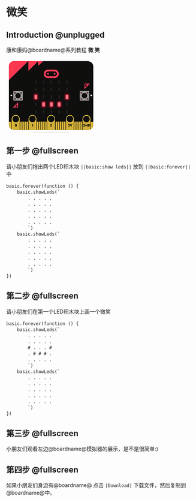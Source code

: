 # 微笑

## Introduction @unplugged

康和康妈@boardname@系列教程 **微 笑**

![微笑](https://github.com/ihuanglei/pxt-ylwl-tutorials/blob/master/assets/smile.gif?raw=true)

## 第一步 @fullscreen

请小朋友们拖出两个LED积木块 ``||basic:show leds||`` 放到 ``||basic:forever||`` 中

```blocks
basic.forever(function () {
    basic.showLeds(`
        . . . . .
        . . . . .
        . . . . .
        . . . . .
        . . . . .
        `)
    basic.showLeds(`
        . . . . .
        . . . . .
        . . . . .
        . . . . .
        . . . . .
        `)
})
```

## 第二步 @fullscreen

请小朋友们在第一个LED积木块上画一个微笑

```blocks
basic.forever(function () {
    basic.showLeds(`
        . . . . .
        . . . . .
        # . . . #
        . # # # .
        . . . . .
        `)
    basic.showLeds(`
        . . . . .
        . . . . .
        . . . . .
        . . . . .
        . . . . .
        `)
})
```

## 第三步 @fullscreen

小朋友们观看左边@boardname@模拟器的展示，是不是很简单:)

## 第四步 @fullscreen

如果小朋友们身边有@boardname@ 点击 ``|Download|`` 下载文件，然后复制到@boardname@中。
